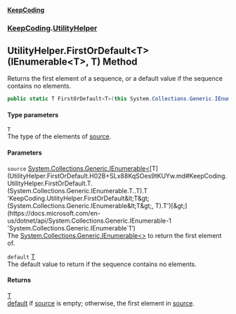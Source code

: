#### [KeepCoding](index.md 'index')
### [KeepCoding](KeepCoding.md 'KeepCoding').[UtilityHelper](UtilityHelper.md 'KeepCoding.UtilityHelper')
## UtilityHelper.FirstOrDefault&lt;T&gt;(IEnumerable&lt;T&gt;, T) Method
Returns the first element of a sequence, or a default value if the sequence contains no elements.
```csharp
public static T FirstOrDefault<T>(this System.Collections.Generic.IEnumerable<T> source, T @default);
```
#### Type parameters
<a name='KeepCoding.UtilityHelper.FirstOrDefault.T.(System.Collections.Generic.IEnumerable.T..T).T'></a>
`T`  
The type of the elements of [source](UtilityHelper.FirstOrDefault.H02B+SLx88KqSOes9tKUYw.md#KeepCoding.UtilityHelper.FirstOrDefault.T.(System.Collections.Generic.IEnumerable.T..T).source 'KeepCoding.UtilityHelper.FirstOrDefault&lt;T&gt;(System.Collections.Generic.IEnumerable&lt;T&gt;, T).source').
  
#### Parameters
<a name='KeepCoding.UtilityHelper.FirstOrDefault.T.(System.Collections.Generic.IEnumerable.T..T).source'></a>
`source` [System.Collections.Generic.IEnumerable&lt;](https://docs.microsoft.com/en-us/dotnet/api/System.Collections.Generic.IEnumerable-1 'System.Collections.Generic.IEnumerable`1')[T](UtilityHelper.FirstOrDefault.H02B+SLx88KqSOes9tKUYw.md#KeepCoding.UtilityHelper.FirstOrDefault.T.(System.Collections.Generic.IEnumerable.T..T).T 'KeepCoding.UtilityHelper.FirstOrDefault&lt;T&gt;(System.Collections.Generic.IEnumerable&lt;T&gt;, T).T')[&gt;](https://docs.microsoft.com/en-us/dotnet/api/System.Collections.Generic.IEnumerable-1 'System.Collections.Generic.IEnumerable`1')  
The [System.Collections.Generic.IEnumerable&lt;&gt;](https://docs.microsoft.com/en-us/dotnet/api/System.Collections.Generic.IEnumerable-1 'System.Collections.Generic.IEnumerable`1') to return the first element of.
  
<a name='KeepCoding.UtilityHelper.FirstOrDefault.T.(System.Collections.Generic.IEnumerable.T..T).default'></a>
`default` [T](UtilityHelper.FirstOrDefault.H02B+SLx88KqSOes9tKUYw.md#KeepCoding.UtilityHelper.FirstOrDefault.T.(System.Collections.Generic.IEnumerable.T..T).T 'KeepCoding.UtilityHelper.FirstOrDefault&lt;T&gt;(System.Collections.Generic.IEnumerable&lt;T&gt;, T).T')  
The default value to return if the sequence contains no elements.
  
#### Returns
[T](UtilityHelper.FirstOrDefault.H02B+SLx88KqSOes9tKUYw.md#KeepCoding.UtilityHelper.FirstOrDefault.T.(System.Collections.Generic.IEnumerable.T..T).T 'KeepCoding.UtilityHelper.FirstOrDefault&lt;T&gt;(System.Collections.Generic.IEnumerable&lt;T&gt;, T).T')  
[default](UtilityHelper.FirstOrDefault.H02B+SLx88KqSOes9tKUYw.md#KeepCoding.UtilityHelper.FirstOrDefault.T.(System.Collections.Generic.IEnumerable.T..T).default 'KeepCoding.UtilityHelper.FirstOrDefault&lt;T&gt;(System.Collections.Generic.IEnumerable&lt;T&gt;, T).default') if [source](UtilityHelper.FirstOrDefault.H02B+SLx88KqSOes9tKUYw.md#KeepCoding.UtilityHelper.FirstOrDefault.T.(System.Collections.Generic.IEnumerable.T..T).source 'KeepCoding.UtilityHelper.FirstOrDefault&lt;T&gt;(System.Collections.Generic.IEnumerable&lt;T&gt;, T).source') is empty; otherwise, the first element in [source](UtilityHelper.FirstOrDefault.H02B+SLx88KqSOes9tKUYw.md#KeepCoding.UtilityHelper.FirstOrDefault.T.(System.Collections.Generic.IEnumerable.T..T).source 'KeepCoding.UtilityHelper.FirstOrDefault&lt;T&gt;(System.Collections.Generic.IEnumerable&lt;T&gt;, T).source').
